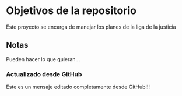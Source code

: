 # Objetivos de la repositorio
Este proyecto se encarga de manejar los planes de la liga de la justicia

## Notas
Pueden hacer lo que quieran...

### Actualizado desde GitHub
Este es un mensaje editado completamente desde GitHub!!!

